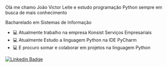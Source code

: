 Olá me chamo João Victor Leite e estudo programação Python sempre em busca de mais  conhecimento

Bacharelado em Sistemas de Informação

- 💻 Atualmente trabalho na empresa Konsist  Serviços Empresariais
- 💻  Atualmente Estudo a linguagem Python na IDE PyCharm
- 💻 E procuro somar e colaborar em projetos na linguagem Python

[![Linkedin Badge](https://img.shields.io/badge/-LinkedIn-blue?style=flat-square&logo=Linkedin&logoColor=white&link=https://www.linkedin.com/in/joãoVictorLeite/)](https://www.linkedin.com/in/joãoVictorLeite/)
